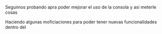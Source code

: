 
Seguimos probando apra poder mejorar el uso de la consola y asi meterle cosas



Haciendo algunas moficiaciones para poder tener nuevas funcionalidades dentro del 

